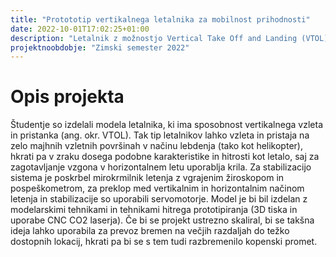 ```yaml
---
title: "Protototip vertikalnega letalnika za mobilnost prihodnosti"
date: 2022-10-01T17:02:25+01:00
description: "Letalnik z možnostjo Vertical Take Off and Landing (VTOL)."
projektnoobdobje: "Zimski semester 2022"
---
```

# Opis projekta
Študentje so izdelali modela letalnika, ki ima sposobnost vertikalnega vzleta in pristanka (ang. okr. VTOL). Tak tip letalnikov lahko vzleta in pristaja na zelo majhnih vzletnih površinah v načinu lebdenja (tako kot helikopter), hkrati pa v zraku dosega podobne karakteristike in hitrosti kot letalo, saj za zagotavljanje vzgona v horizontalnem letu uporablja krila. Za stabilizacijo sistema je poskrbel mirokrmilnik letenja z vgrajenim žiroskopom in pospeškometrom, za preklop med vertikalnim in horizontalnim načinom letenja in stabilizacije so uporabili servomotorje. Model je bi bil izdelan z modelarskimi tehnikami in tehnikami hitrega prototipiranja (3D tiska in uporabe CNC CO2 laserja).
Če bi se projekt ustrezno skaliral, bi se takšna ideja lahko uporabila za prevoz bremen na večjih razdaljah do težko dostopnih lokacij, hkrati pa bi se s tem tudi razbremenilo kopenski promet.